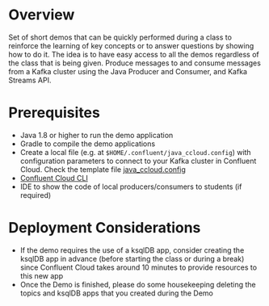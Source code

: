 # Overview

Set of short demos that can be quickly performed during a class to reinforce the learning of key concepts or to answer questions by showing how to do it. The idea is to have easy access to all the demos regardless of the class that is being given.
Produce messages to and consume messages from a Kafka cluster using the Java Producer and Consumer, and Kafka Streams API.


# Prerequisites

* Java 1.8 or higher to run the demo application
* Gradle to compile the demo applications
* Create a local file (e.g. at `$HOME/.confluent/java_ccloud.config`) with configuration parameters to connect to your Kafka cluster in Confluent Cloud. Check the template file [java_ccloud.config](https://github.com/borjahernandez/confluent-education-demos/blob/main/java_ccloud.config)
* [Confluent Cloud CLI](https://docs.confluent.io/ccloud-cli/current/install.html)
* IDE to show the code of local producers/consumers to students (if required)

# Deployment Considerations

* If the demo requires the use of a ksqlDB app, consider creating the ksqlDB app in advance (before starting the class or during a break) since Confluent Cloud takes around 10 minutes to provide resources to this new app
* Once the Demo is finished, please do some housekeeping deleting the topics and ksqlDB apps that you created during the Demo

